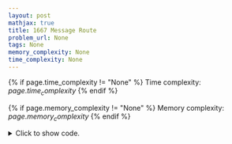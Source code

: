 ```yaml
---
layout: post
mathjax: true
title: 1667 Message Route
problem_url: None
tags: None
memory_complexity: None
time_complexity: None
---
```




{% if page.time_complexity != "None" %}
Time complexity: ${{ page.time_complexity }}$
{% endif %}

{% if page.memory_complexity != "None" %}
Memory complexity: ${{ page.memory_complexity }}$
{% endif %}

<details>
<summary>
<p style="display:inline">Click to show code.</p>
</summary>
```cpp
{% raw %}
using namespace std;
using vi = vector<int>;
using mii = map<int, int>;
const int NMAX = 1e5 + 11;
int n, m;
bool visited[NMAX];
vi g[NMAX];
void reconstruct_path(int s, int e, const mii &came_from)
{
    vi ans;
    int cur = s;
    ans.push_back(s);
    do
    {
        cur = came_from.at(cur);
        ans.push_back(cur);
    } while (cur != e);
    cout << ans.size() << endl;
    reverse(ans.begin(), ans.end());
    for (auto computer : ans)
        cout << computer << " ";
    cout << endl;
}
void bfs(int start, int target)
{
    mii came_from;
    queue<int> q;
    q.push(start);
    while (not q.empty())
    {
        int u = q.front();
        q.pop();
        if (u == target)
        {
            reconstruct_path(u, start, came_from);
            return;
        }
        for (auto v : g[u])
        {
            if (not visited[v])
            {
                q.push(v);
                came_from[v] = u;
                visited[v] = true;
            }
        }
    }
    cout << "IMPOSSIBLE" << endl;
}
int main(void)
{
    int u, v;
    cin >> n >> m;
    for (int i = 0; i < m; ++i)
    {
        cin >> u >> v;
        g[u].push_back(v);
        g[v].push_back(u);
    }
    bfs(1, n);
    return 0;
}

{% endraw %}
```
</details>


